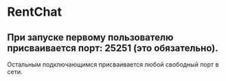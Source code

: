 # RentChat

## При запуске первому пользователю присваивается порт: 25251 (это обязательно).  
Остальным подключающимся присваивается любой свободный порт в сети.
